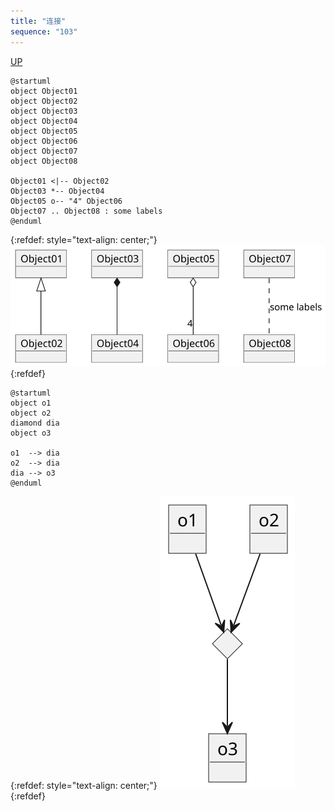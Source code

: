 ```yaml
---
title: "连接"
sequence: "103"
---
```


[UP](/uml.html)

```plantuml
@startuml
object Object01
object Object02
object Object03
object Object04
object Object05
object Object06
object Object07
object Object08

Object01 <|-- Object02
Object03 *-- Object04
Object05 o-- "4" Object06
Object07 .. Object08 : some labels
@enduml
```

{:refdef: style="text-align: center;"}
![](/assets/images/uml/plantuml/object/object-diagram-obj-link-01.svg)
{:refdef}

```plantuml
@startuml
object o1
object o2
diamond dia
object o3

o1  --> dia
o2  --> dia
dia --> o3
@enduml
```

{:refdef: style="text-align: center;"}
![](/assets/images/uml/plantuml/object/object-diagram-obj-link-02.svg)
{:refdef}
